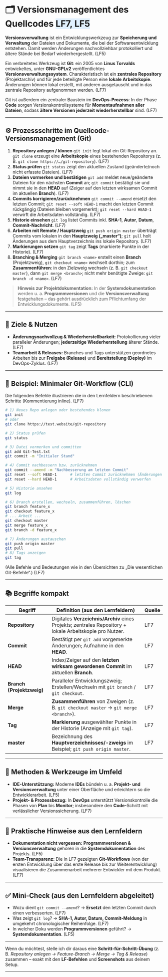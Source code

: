 # 🗂️ Versionsmanagement des Quellcodes <span style="background:#e0f0ff;">LF7, LF5</span>

**Versionsverwaltung** ist ein Entwicklungswerkzeug zur **Speicherung und Verwaltung** der Dateien und Dokumente, die bei der Softwareentwicklung entstehen. Damit werden Änderungen nachvollziehbar protokolliert und ältere Stände bei Bedarf wiederhergestellt. (LF5) 

Ein verbreitetes Werkzeug ist **Git**: ein 2005 von **Linus Torvalds** entwickeltes, unter **GNU-GPLv2** veröffentlichtes **Versionsverwaltungssystem**. Charakteristisch ist ein **zentrales Repository** (Projektarchiv) und für jede beteiligte Person eine **lokale Arbeitskopie**. Änderungen können lokal erstellt, mit anderen ausgetauscht und in das zentrale Repository aufgenommen werden. (LF7) 

Git ist außerdem ein zentraler Baustein im **DevOps-Prozess**: In der Phase **Code** sorgen Versionskontrollsysteme für **Momentaufnahmen aller Dateien**, sodass **ältere Versionen jederzeit wiederherstellbar** sind. (LF7) 

---

## ⚙️ Prozessschritte im Quellcode-Versionsmanagement (Git)

1. **Repository anlegen / klonen**
   `git init` legt lokal ein Git-Repository an. `git clone` erzeugt eine **Arbeitskopie** eines bestehenden Repositorys (z. B. `git clone https://…/git-repository`). (LF7) 
2. **Status prüfen**
   `git status` zeigt den aktuellen Zustand (geänderte/noch nicht erfasste Dateien). (LF7) 
3. **Dateien vormerken und bestätigen**
   `git add` meldet neue/geänderte Dateien für den nächsten **Commit** an; `git commit` bestätigt sie und nimmt sie in den **HEAD** auf (Zeiger auf den letzten wirksamen Commit im aktuellen **Branch**). (LF7) 
4. **Commits korrigieren/zurücknehmen**
   `git commit --amend` ersetzt den letzten Commit; `git reset --soft HEAD-1` macht den letzten Commit rückgängig (Dateien bleiben vorgemerkt); `git reset --hard HEAD-1` verwirft die Arbeitsdaten vollständig. (LF7) 
5. **Historie einsehen**
   `git log` listet Commits inkl. **SHA-1**, **Autor**, **Datum**, **Commit-Nachricht**. (LF7) 
6. **Arbeiten mit Remote / Hauptzweig**
   `git push origin master` überträgt Commits vom lokalen in den **Hauptzweig („master“)**; `git pull` holt Änderungen aus dem Hauptverzeichnis ins lokale Repository. (LF7) 
7. **Markierungen setzen**
   `git tag` zeigt **Tags** (markierte Punkte in der Historie). (LF7) 
8. **Branching & Merging**
   `git branch <name>` erstellt einen **Branch** (Projektzweig), `git checkout <name>` wechselt dorthin; zum **Zusammenführen**: in den Zielzweig wechseln (z. B. `git checkout master`), dann `git merge <branch>`; nicht mehr benötigte Zweige: `git branch -d <name>`. (LF7) 

> **Hinweis zur Projektdokumentation:** In der **Systemdokumentation** werden u. a. **Programmversionen** und die **Versionsverwaltung** festgehalten – das gehört ausdrücklich zum Pflichtumfang der Entwicklungsdokumente. (LF5) 

---

## 🧪 Ziele & Nutzen

* **Änderungsnachvollzug & Wiederherstellbarkeit:** Protokollierung vieler paralleler Änderungen; **jederzeitige Wiederherstellung** älterer Stände. (LF7)  
* **Teamarbeit & Releases:** Branches und Tags unterstützen geordnetes Arbeiten bis zur **Freigabe (Release)** und **Bereitstellung (Deploy)** im DevOps-Zyklus. (LF7) 

---

## 🧩 Beispiel: Minimaler Git-Workflow (CLI)

Die folgenden Befehle illustrieren die in den Lernfeldern beschriebenen Schritte (Kommentierung inline). (LF7) 

```bash
# 1) Neues Repo anlegen oder bestehendes klonen
git init
# oder
git clone https://test.website/git-repository

# 2) Status prüfen
git status

# 3) Datei vormerken und committen
git add Git-Test.txt
git commit -m "Initialer Stand"

# 4) Commit nachbessern bzw. zurücknehmen
git commit --amend -m "Nachbesserung am letzten Commit"
git reset --soft HEAD-1      # letzten Commit zurücknehmen (Änderungen bleiben vorgemerkt)
git reset --hard HEAD-1      # Arbeitsdaten vollständig verwerfen

# 5) Historie ansehen
git log

# 6) Branch erstellen, wechseln, zusammenführen, löschen
git branch feature_x
git checkout feature_x
# ... Arbeit ...
git checkout master
git merge feature_x
git branch -d feature_x

# 7) Änderungen austauschen
git push origin master
git pull
# 8) Tags anzeigen
git tag
```

(Alle Befehle und Bedeutungen wie in den Übersichten zu „Die wesentlichen Git-Befehle“.) (LF7) 

---

## 📚 Begriffe kompakt

| Begriff                   | Definition (aus den Lernfeldern)                                                                        | Quelle |
| ------------------------- | ------------------------------------------------------------------------------------------------------- | ------ |
| **Repository**            | Digitales **Verzeichnis/Archiv** eines Projekts; zentrales Repository + lokale Arbeitskopie pro Nutzer. | LF7    |
| **Commit**                | Bestätigt per `git add` vorgemerkte Änderungen; Aufnahme in den **HEAD**.                               | LF7    |
| **HEAD**                  | Index/Zeiger auf den **letzten wirksam gewordenen Commit** im aktuellen **Branch**.                     | LF7    |
| **Branch (Projektzweig)** | Paralleler Entwicklungszweig; Erstellen/Wechseln mit `git branch` / `git checkout`.                     | LF7    |
| **Merge**                 | **Zusammenführen** von Zweigen (z. B. `git checkout master` → `git merge <branch>`).                    | LF7    |
| **Tag**                   | **Markierung** ausgewählter Punkte in der Historie (Anzeige mit `git tag`).                             | LF7    |
| **master**                | Bezeichnung des **Hauptverzeichnisses/-zweigs** im Beispiel; `git push origin master`.                  | LF7    |

---

## 🧭 Methoden & Werkzeuge im Umfeld

* **IDE-Unterstützung:** Moderne **IDEs** bündeln u. a. **Projekt- und Versionsverwaltung** unter einer Oberfläche und erleichtern so die Entwicklerarbeit. (LF5) 
* **Projekt- & Prozessbezug:** In **DevOps** unterstützt Versionskontrolle die Phasen von **Plan** bis **Monitor**; insbesondere den **Code**-Schritt mit verlässlicher Versionssicherung. (LF7) 

---

## 🎯 Praktische Hinweise aus den Lernfeldern

* **Dokumentation nicht vergessen:** **Programmversionen & Versionsverwaltung** gehören in die **Systemdokumentation** des Projekts. (LF5) 
* **Team-Transparenz:** Die in LF7 gezeigten **Git-Workflows** (von der ersten Entwicklung über das erste Release bis zur Weiterentwicklung) visualisieren die Zusammenarbeit mehrerer Entwickler mit dem Produkt. (LF7) 

---

## ✅ Mini-Check (aus den Lernfeldern abgeleitet)

* Wozu dient `git commit --amend`? → **Ersetzt** den letzten Commit durch einen verbesserten. (LF7) 
* Was zeigt `git log`? → **SHA-1, Autor, Datum, Commit-Meldung** in umgekehrt chronologischer Reihenfolge. (LF7) 
* In welcher Doku werden **Programmversionen** geführt? → **Systemdokumentation**. (LF5) 

---

Wenn du möchtest, stelle ich dir daraus eine **Schritt-für-Schritt-Übung** (z. B. *Repository anlegen → Feature-Branch → Merge → Tag & Release*) zusammen – exakt mit den **LF-Befehlen** und **Screenshots** aus deinem Setup.

---
